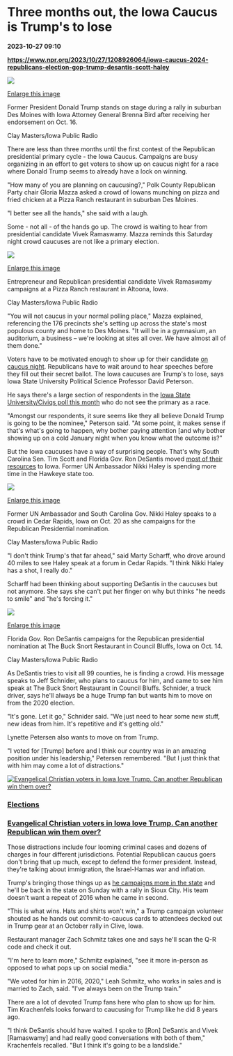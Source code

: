 # Three months out, the Iowa Caucus is Trump's to lose

**2023-10-27 09:10**

**https://www.npr.org/2023/10/27/1208926064/iowa-caucus-2024-republicans-election-gop-trump-desantis-scott-haley**

 ![](https://media.npr.org/assets/img/2023/10/26/10162023trumpbird_custom-9d3ab89ca93f3c86f41d9284e3242527f7aa6c38-s1100-c50.jpg) 

[Enlarge this image](https://media.npr.org/assets/img/2023/10/26/10162023trumpbird_custom-9d3ab89ca93f3c86f41d9284e3242527f7aa6c38-s1200.jpg)

Former President Donald Trump stands on stage during a rally in suburban Des Moines with Iowa Attorney General Brenna Bird after receiving her endorsement on Oct. 16.

Clay Masters/Iowa Public Radio

There are less than three months until the first contest of the Republican presidential primary cycle - the Iowa Caucus. Campaigns are busy organizing in an effort to get voters to show up on caucus night for a race where Donald Trump seems to already have a lock on winning.

"How many of you are planning on caucusing?," Polk County Republican Party chair Gloria Mazza asked a crowd of Iowans munching on pizza and fried chicken at a Pizza Ranch restaurant in suburban Des Moines.

"I better see all the hands," she said with a laugh.

Some - not all - of the hands go up. The crowd is waiting to hear from presidential candidate Vivek Ramaswamy. Mazza reminds this Saturday night crowd caucuses are not like a primary election.

 ![](https://media.npr.org/assets/img/2023/10/26/10252023vivekpizzaranchresize-100aaa15f73db59dfa9583489547e69e4c1503aa-s1100-c50.jpg) 

[Enlarge this image](https://media.npr.org/assets/img/2023/10/26/10252023vivekpizzaranchresize-100aaa15f73db59dfa9583489547e69e4c1503aa-s1200.jpg)

Entrepreneur and Republican presidential candidate Vivek Ramaswamy campaigns at a Pizza Ranch restaurant in Altoona, Iowa.

Clay Masters/Iowa Public Radio

"You will not caucus in your normal polling place," Mazza explained, referencing the 176 precincts she's setting up across the state's most populous county and home to Des Moines. "It will be in a gymnasium, an auditorium, a business – we're looking at sites all over. We have almost all of them done."

Voters have to be motivated enough to show up for their candidate [on caucus night](https://www.iowapublicradio.org/podcast/caucus-land). Republicans have to wait around to hear speeches before they fill out their secret ballot. The Iowa caucuses are Trump's to lose, says Iowa State University Political Science Professor David Peterson.

He says there's a large section of respondents in the [Iowa State University/Civiqs poll this month](https://www.news.iastate.edu/news/2023/10/12/24caucus-poll2) who do not see the primary as a race.

"Amongst our respondents, it sure seems like they all believe Donald Trump is going to be the nominee," Peterson said. "At some point, it makes sense if that's what's going to happen, why bother paying attention \[and why bother showing up on a cold January night when you know what the outcome is?"

But the Iowa caucuses have a way of surprising people. That's why South Carolina Sen. Tim Scott and Florida Gov. Ron DeSantis moved [most of their resources](https://www.iowapublicradio.org/political-news/2023-10-04/desantis-campaign-moving-to-iowa-caucuses) to Iowa. Former UN Ambassador Nikki Haley is spending more time in the Hawkeye state too.

 ![](https://media.npr.org/assets/img/2023/10/26/10202023nikkihaley1-ac4d31470c365e01b38f2602c52f155a1b5337ec-s1100-c50.jpg) 

[Enlarge this image](https://media.npr.org/assets/img/2023/10/26/10202023nikkihaley1-ac4d31470c365e01b38f2602c52f155a1b5337ec-s1200.jpg)

Former UN Ambassador and South Carolina Gov. Nikki Haley speaks to a crowd in Cedar Rapids, Iowa on Oct. 20 as she campaigns for the Republican Presidential nomination.

Clay Masters/Iowa Public Radio

"I don't think Trump's that far ahead," said Marty Scharff, who drove around 40 miles to see Haley speak at a forum in Cedar Rapids. "I think Nikki Haley has a shot, I really do."

Scharff had been thinking about supporting DeSantis in the caucuses but not anymore. She says she can't put her finger on why but thinks "he needs to smile" and "he's forcing it."

 ![](https://media.npr.org/assets/img/2023/10/26/10142023desantis01-84cb5ae7e7f4c12e5e77a840e2adbb945920f986-s1100-c50.jpg) 

[Enlarge this image](https://media.npr.org/assets/img/2023/10/26/10142023desantis01-84cb5ae7e7f4c12e5e77a840e2adbb945920f986-s1200.jpg)

Florida Gov. Ron DeSantis campaigns for the Republican presidential nomination at The Buck Snort Restaurant in Council Bluffs, Iowa on Oct. 14.

Clay Masters/Iowa Public Radio

As DeSantis tries to visit all 99 counties, he is finding a crowd. His message speaks to Jeff Schnider, who plans to caucus for him, and came to see him speak at The Buck Snort Restaurant in Council Bluffs. Schnider, a truck driver, says he'll always be a huge Trump fan but wants him to move on from the 2020 election.

"It's gone. Let it go," Schnider said. "We just need to hear some new stuff, new ideas from him. It's repetitive and it's getting old."

Lynette Petersen also wants to move on from Trump.

"I voted for \[Trump\] before and I think our country was in an amazing position under his leadership," Petersen remembered. "But I just think that with him may come a lot of distractions."

[![Evangelical Christian voters in Iowa love Trump. Can another Republican win them over?](https://media.npr.org/assets/img/2023/07/13/special-session-2023---mking-29_sq-7bc463ee8db4f68f50f41c78e72675bc1fe7029d-s100-c15.jpg)](https://www.npr.org/2023/07/14/1187571812/evangelical-christian-voters-in-iowa-love-trump-can-another-republican-win-them-)

### [Elections](https://www.npr.org/sections/elections/)

### [Evangelical Christian voters in Iowa love Trump. Can another Republican win them over?](https://www.npr.org/2023/07/14/1187571812/evangelical-christian-voters-in-iowa-love-trump-can-another-republican-win-them-)

Those distractions include four looming criminal cases and dozens of charges in four different jurisdictions. Potential Republican caucus goers don't bring that up much, except to defend the former president. Instead, they're talking about immigration, the Israel-Hamas war and inflation.

Trump's bringing those things up as [he campaigns more in the state](https://www.iowapublicradio.org/political-news/2023-09-21/trump-campaigns-in-iowa-while-taking-heat-for-his-recent-comments-on-abortion) and he'll be back in the state on Sunday with a rally in Sioux City. His team doesn't want a repeat of 2016 when he came in second.

"This is what wins. Hats and shirts won't win," a Trump campaign volunteer shouted as he hands out commit-to-caucus cards to attendees decked out in Trump gear at an October rally in Clive, Iowa.

Restaurant manager Zach Schmitz takes one and says he'll scan the Q-R code and check it out.

"I'm here to learn more," Schmitz explained, "see it more in-person as opposed to what pops up on social media."

"We voted for him in 2016, 2020," Leah Schmitz, who works in sales and is married to Zach, said. "I've always been on the Trump train."

There are a lot of devoted Trump fans here who plan to show up for him. Tim Krachenfels looks forward to caucusing for Trump like he did 8 years ago.

"I think DeSantis should have waited. I spoke to \[Ron\] DeSantis and Vivek \[Ramaswamy\] and had really good conversations with both of them," Krachenfels recalled. "But I think it's going to be a landslide."